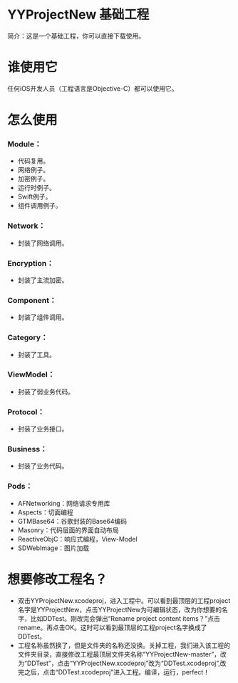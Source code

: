 # YYProjectNew 基础工程
简介：这是一个基础工程，你可以直接下载使用。

# 谁使用它
任何iOS开发人员（工程语言是Objective-C）都可以使用它。

# 怎么使用

### Module：
* 代码复用。
* 网络例子。
* 加密例子。
* 运行时例子。
* Swift例子。
* 组件调用例子。

### Network：
* 封装了网络调用。

### Encryption：
* 封装了主流加密。

### Component：
* 封装了组件调用。

### Category：
* 封装了工具。

### ViewModel：
* 封装了弱业务代码。

### Protocol：
* 封装了业务接口。

### Business：
* 封装了业务代码。

### Pods：
* AFNetworking：网络请求专用库
* Aspects：切面编程
* GTMBase64：谷歌封装的Base64编码
* Masonry：代码层面的界面自动布局
* ReactiveObjC：响应式编程，View-Model
* SDWebImage：图片加载

# 想要修改工程名？
* 双击YYProjectNew.xcodeproj，进入工程中。可以看到最顶层的工程project名字是YYProjectNew，点击YYProjectNew为可编辑状态，改为你想要的名字，比如DDTest。刚改完会弹出“Rename project content items？”点击rename。再点击OK。这时可以看到最顶层的工程project名字换成了DDTest。
* 工程名称虽然换了，但是文件夹的名称还没换。关掉工程，我们进入该工程的文件夹目录，直接修改工程最顶层文件夹名称“YYProjectNew-master”，改为“DDTest”，点击“YYProjectNew.xcodeproj”改为“DDTest.xcodeproj”,改完之后，点击“DDTest.xcodeproj”进入工程。编译，运行，perfect！


